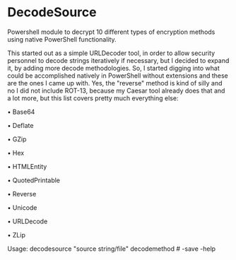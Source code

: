 # DecodeSource
Powershell module to decrypt 10 different types of encryption methods using native PowerShell functionality.

This started out as a simple URLDecoder tool, in order to allow security personnel to decode strings iteratively if necessary, but I decided to expand it, by adding more decode methodologies. So, I started digging into what could be accomplished natively in PowerShell without extensions and these are the ones I came up with. Yes, the "reverse" method is kind of silly and no I did not include ROT-13, because my Caesar tool already does that and a lot more, but this list covers pretty much everything else:

• Base64

• Deflate

• GZip

• Hex

• HTMLEntity

• QuotedPrintable

• Reverse

• Unicode

• URLDecode

• ZLip

Usage: decodesource "source string/file" decodemethod # -save <outfile> -help
